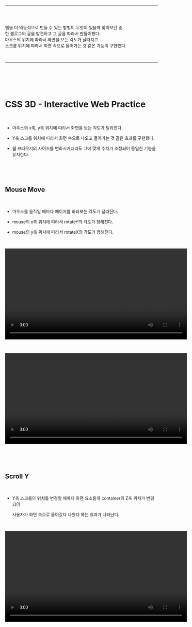 <br/>

---

<br/>
<br/>

웹을 더 역동적으로 만들 수 있는 방법이 무엇이 있을까 찾아보던 중  
한 블로그의 글을 발견하고 그 글을 따라서 만들어봤다.  
마우스의 위치에 따라서 화면을 보는 각도가 달라지고  
스크롤 위치에 따라서 화면 속으로 들어가는 것 같은 기능이 구현했다.

<br/>

---

<br/>
<br/>
<br/>
<br/>

# CSS 3D - Interactive Web Practice

<br/>

- 마우스의 x축, y축 위치에 따라서 화면을 보는 각도가 달라진다.

- Y축 스크롤 위치에 따라서 화면 속으로 나오고 들어가는 것 같은 효과를 구현했다.

- 웹 브라우저의 사이즈를 변화시키더라도 그에 맞게 수치가 조정되어 동일한 기능을 유지한다.

<br/>
<br/>
<br/>

## Mouse Move

<br/>

- 마우스를 움직일 때마다 페이지를 바라보는 각도가 달라진다.

- mouse의 x축 위치에 따라서 rotateY의 각도가 정해진다.

- mouse의 y축 위치에 따라서 rotateX의 각도가 정해진다.

<br/>

<video src="https://user-images.githubusercontent.com/83650872/121654613-df1e8c80-cad8-11eb-89f4-2355ce431f7b.mp4" width="600" autoplay loop></video>

<br/>

<video src="https://user-images.githubusercontent.com/83650872/121654716-f9f10100-cad8-11eb-8a26-46b76a51360d.mp4" width="600" autoplay loop></video>

<br/>
<br/>
<br/>

## Scroll Y

<br/>

- Y축 스크롤의 위치를 변경할 때마다 화면 요소들의 container의 Z축 위치가 변경되어

  사용자가 화면 속으로 들어갔다 나왔다 하는 효과가 나타난다.

<br/>

<video src="https://user-images.githubusercontent.com/83650872/121654838-1ab95680-cad9-11eb-9757-75099ae0bc7f.mp4" width="600" autoplay loop></video>

<br/>
<br/>

